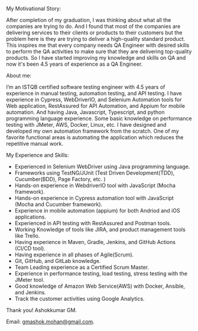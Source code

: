 My Motivational Story:

After completion of my graduation, I was thinking about what all the companies are trying to do. And I found that most of the companies are delivering services to their clients or products to their customers but the problem here is they are trying to deliver a high-quality standard product. This inspires me that every company needs QA Engineer with desired skills to perform the QA activities to make sure that they are delivering top-quality products. So I have started improving my knowledge and skills on QA and now it's been 4.5 years of experience as a QA Engineer.

About me:

I’m an ISTQB certified software testing engineer with 4.5 years of experience in manual testing, automation testing, and API testing. I have experience in Cypress, WebDriverIO, and Selenium Automation tools for Web application, RestAssured for API Automation, and Appium for mobile automation. And having Java, Javascript, Typescript, and python programming language experience. Some basic knowledge on performance testing with JMeter, AWS, Docker, Linux, etc. I have designed and developed my own automation framework from the scratch. One of my favorite functional areas is automating the application which reduces the repetitive manual work.

My Experience and Skills:
- Experienced in Selenium WebDriver using Java programming language. 
- Frameworks using TestNG/JUnit (Test Driven Development(TDD), Cucumber(BDD), Page Factory, etc. )
- Hands-on experience in WebdriverIO tool with JavaScript (Mocha framework).
- Hands-on experience in Cypress automation tool with JavaScript (Mocha and Cucumber framework).
- Experience in mobile automation (appium) for both Andriod and iOS applications.
- Experienced in API testing with RestAssured and Postman tools.
- Working Knowledge of tools like JIRA, and product management tools like Trello.
- Having experience in Maven, Gradle, Jenkins, and GitHub Actions (CI/CD tool).
- Having experience in all phases of Agile(Scrum). 
- Git, GitHub, and GitLab knowledge. 
- Team Leading experience as a Certified Scrum Master.
- Experience in performance testing, load testing, stress testing with the JMeter tool.
- Good knowledge of Amazon Web Service(AWS) with Docker, Ansible, and Jenkins.
- Track the customer activities using Google Analytics.

Thank you!
Ashokkumar GM.

Email: gmashok.mohan@gmail.com.
